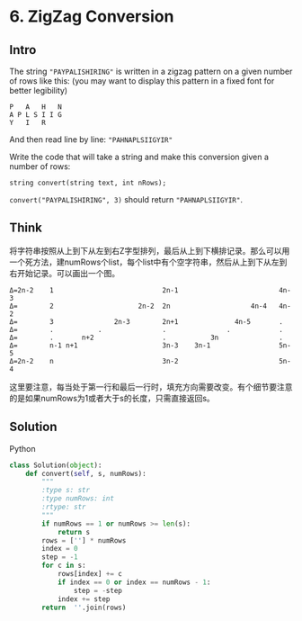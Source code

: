 # 6. ZigZag Conversion

## Intro

The string `"PAYPALISHIRING"`	 is written in a zigzag pattern on a given number of rows like this: (you may want to display this pattern in a fixed font for better legibility)

```
P   A   H   N
A P L S I I G
Y   I   R
```

And then read line by line: `"PAHNAPLSIIGYIR"`

Write the code that will take a string and make this conversion given a number of rows:

```
string convert(string text, int nRows);
```
`convert("PAYPALISHIRING", 3)` should return `"PAHNAPLSIIGYIR"`.

## Think

将字符串按照从上到下从左到右Z字型排列，最后从上到下横排记录。那么可以用一个死方法，建numRows个list，每个list中有个空字符串，然后从上到下从左到右开始记录。可以画出一个图。

```
Δ=2n-2    1                           2n-1                         4n-3
Δ=        2                     2n-2  2n                    4n-4   4n-2
Δ=        3               2n-3        2n+1              4n-5       .
Δ=        .           .               .               .            .
Δ=        .       n+2                 .           3n               .
Δ=        n-1 n+1                     3n-3    3n-1                 5n-5
Δ=2n-2    n                           3n-2                         5n-4
```
这里要注意，每当处于第一行和最后一行时，填充方向需要改变。有个细节要注意的是如果numRows为1或者大于s的长度，只需直接返回s。

## Solution

Python
 
```python
class Solution(object):
    def convert(self, s, numRows):
        """
        :type s: str
        :type numRows: int
        :rtype: str
        """
        if numRows == 1 or numRows >= len(s):
            return s
        rows = [''] * numRows
        index = 0
        step = -1
        for c in s:
            rows[index] += c
            if index == 0 or index == numRows - 1:
                step = -step
            index += step
        return  ''.join(rows)
```